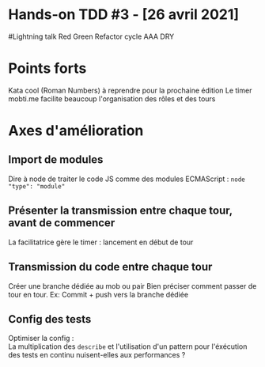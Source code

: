 # Hands-on TDD #3 - [26 avril 2021]

#Lightning talk
Red Green Refactor cycle
AAA
DRY

# Points forts
Kata cool (Roman Numbers) à reprendre pour la prochaine édition
Le timer mobti.me facilite beaucoup l'organisation des rôles et des tours

# Axes d'amélioration
## Import de modules
Dire à node de traiter le code JS comme des modules ECMAScript : `node "type": "module"` 

## Présenter la transmission entre chaque tour, avant de commencer
La facilitatrice gère le timer : lancement en début de tour

## Transmission du code entre chaque tour
Créer une branche dédiée au mob ou pair
Bien préciser comment passer de tour en tour.
    Ex: Commit + push vers la branche dédiée

## Config des tests
Optimiser la config : \
La multiplication des `describe` et l'utilisation d'un pattern pour l'éxécution des tests en continu
nuisent-elles aux performances ?
